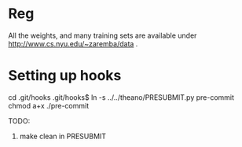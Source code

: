 Reg
===

All the weights, and many training sets are available under http://www.cs.nyu.edu/~zaremba/data .

Setting up hooks
================
cd .git/hooks
.git/hooks$ ln -s ../../theano/PRESUBMIT.py pre-commit
chmod a+x ./pre-commit


TODO: 
1. make clean in PRESUBMIT
